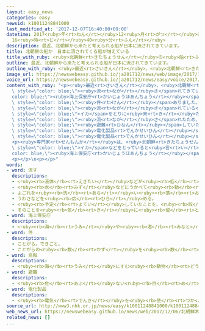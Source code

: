 ```yaml
---
layout: easy_news
categories: easy
newsid: k10011248841000
last_modified_at: '2017-12-07T16:40:00+09:00'
datetime: 2017<ruby>年<rt>ねん</rt></ruby>12<ruby>月<rt>がつ</rt></ruby>07<ruby>日<rt>にち</rt></ruby>
  16<ruby>時<rt>じ</rt></ruby>40<ruby>分<rt>ふん</rt></ruby>
description: 最近、北朝鮮から来たと考えられる船が日本に流されてきています。
title: 北朝鮮の船か　日本に流されてくる船が増えている
title_with_ruby: <ruby>北朝鮮<rt>きたちょうせん</rt></ruby>の<ruby>船<rt>ふね</rt></ruby>か　<ruby>日本<rt>にっぽん</rt></ruby>に<ruby>流<rt>なが</rt></ruby>されてくる<ruby>船<rt>ふね</rt></ruby>が<ruby>増<rt>ふ</rt></ruby>えている
outline: 最近、北朝鮮から来たと考えられる船が日本に流されてきています。
outline_with_ruby: <ruby>最近<rt>さいきん</rt></ruby>、<ruby>北朝鮮<rt>きたちょうせん</rt></ruby>から<ruby>来<rt>き</rt></ruby>たと<ruby>考<rt>かんが</rt></ruby>えられる<ruby>船<rt>ふね</rt></ruby>が<ruby>日本<rt>にっぽん</rt></ruby>に<ruby>流<rt>なが</rt></ruby>されてきています。
image_url: https://newswebeasy.github.io/ja201712/news/web/image/2017/12/06/K10011248841_1712061852_1712062003_01_02.jpg
voice_url: https://newswebeasy.github.io/ja201712/news/easy/voice/2017/12/07/k10011248841000.mp3
content_with_ruby: "<p><ruby>最近<rt>さいきん</rt></ruby>、<ruby>北朝鮮<rt>きたちょうせん</rt></ruby>から<ruby>来<rt>き</rt></ruby>たと<ruby>考<rt>かんが</rt></ruby>えられる<ruby>船<rt>ふね</rt></ruby>が<ruby>日本<rt>にっぽん</rt></ruby>に<span\
  \ style=\"color: blue;\"><ruby>流<rt>なが</rt></ruby>さ</span>れてきています。<span style=\"\
  color: blue;\"><ruby>海上保安庁<rt>かいじょうほあんちょう</rt></ruby></span>によると、１１<ruby>月<rt>がつ</rt></ruby>は２８<span\
  \ style=\"color: blue;\"><ruby>件<rt>けん</rt></ruby></span>ありました。</p>\n<p>１１<ruby>月<rt>がつ</rt></ruby>２９<ruby>日<rt>にち</rt></ruby>、<ruby>北海道<rt>ほっかいどう</rt></ruby><ruby>松前町<rt>まつまえちょう</rt></ruby>の<ruby>海<rt>うみ</rt></ruby>で<span\
  \ style=\"color: blue;\"><ruby>流<rt>なが</rt></ruby>さ</span>れている<ruby>北朝鮮<rt>きたちょうせん</rt></ruby>の<ruby>船<rt>ふね</rt></ruby>が<ruby>見<rt>み</rt></ruby>つかりました。<ruby>船<rt>ふね</rt></ruby>に<ruby>乗<rt>の</rt></ruby>っていた<ruby>人<rt>ひと</rt></ruby>は、<span\
  \ style=\"color: blue;\">イカ</span>をとりに<ruby>来<rt>き</rt></ruby>たが<ruby>船<rt>ふね</rt></ruby>が<ruby>壊<rt>こわ</rt></ruby>れて<span\
  \ style=\"color: blue;\"><ruby>流<rt>なが</rt></ruby>さ</span>れたため、<ruby>誰<rt>だれ</rt></ruby>も<ruby>住<rt>す</rt></ruby>んでいない<ruby>島<rt>しま</rt></ruby>に<span\
  \ style=\"color: blue;\"><ruby>避難<rt>ひなん</rt></ruby></span>していたと<ruby>話<rt>はな</rt></ruby>しました。<ruby>船<rt>ふね</rt></ruby>の<ruby>中<rt>なか</rt></ruby>には<ruby>日本<rt>にっぽん</rt></ruby>の<span\
  \ style=\"color: blue;\"><ruby>電化製品<rt>でんかせいひん</rt></ruby></span>がありました。</p>\n<p><ruby>警察<rt>けいさつ</rt></ruby>などが<ruby>島<rt>しま</rt></ruby>を<ruby>調<rt>しら</rt></ruby>べると、<ruby>建物<rt>たてもの</rt></ruby>の<ruby>鍵<rt>かぎ</rt></ruby>が<ruby>壊<rt>こわ</rt></ruby>されていて<span\
  \ style=\"color: blue;\"><ruby>電化製品<rt>でんかせいひん</rt></ruby></span>など<ruby>全部<rt>ぜんぶ</rt></ruby>で５０<ruby>以上<rt>いじょう</rt></ruby>の<ruby>物<rt>もの</rt></ruby>がなくなっていました。<ruby>警察<rt>けいさつ</rt></ruby>は、<ruby>船<rt>ふね</rt></ruby>に<ruby>乗<rt>の</rt></ruby>っていた<ruby>人<rt>ひと</rt></ruby>が<ruby>盗<rt>ぬす</rt></ruby>んだと<ruby>考<rt>かんが</rt></ruby>えて<ruby>調<rt>しら</rt></ruby>べています。</p>\n\
  <p><ruby>専門家<rt>せんもんか</rt></ruby>は、<ruby>北朝鮮<rt>きたちょうせん</rt></ruby>の<ruby>船<rt>ふね</rt></ruby>は<ruby>日本<rt>にっぽん</rt></ruby>の<ruby>海<rt>うみ</rt></ruby>に<ruby>入<rt>はい</rt></ruby>って<span\
  \ style=\"color: blue;\">イカ</span>などをとっていると<ruby>言<rt>い</rt></ruby>っています。<span style=\"\
  color: blue;\"><ruby>海上保安庁<rt>かいじょうほあんちょう</rt></ruby></span>は、<ruby>北朝鮮<rt>きたちょうせん</rt></ruby>の<ruby>船<rt>ふね</rt></ruby>に<ruby>日本<rt>にっぽん</rt></ruby>の<ruby>海<rt>うみ</rt></ruby>から<ruby>出<rt>で</rt></ruby>るように<ruby>強<rt>つよ</rt></ruby>く<ruby>言<rt>い</rt></ruby>っています。</p>\n\
  <p></p>\n<p></p>"
words:
- word: 流す
  descriptions:
  - <ruby><rb>液体</rb><rt>えきたい</rt></ruby>などが<ruby><rb>低</rb><rt>ひく</rt></ruby>いほうへ<ruby><rb>動</rb><rt>うご</rt></ruby>くようにする。
  - <ruby><rb>水</rb><rt>みず</rt></ruby>などにうかべて<ruby><rb>動</rb><rt>うご</rt></ruby>かす。
  - よごれを<ruby><rb>洗</rb><rt>あら</rt></ruby>い<ruby><rb>落</rb><rt>お</rt></ruby>とす。
  - うわさなどを<ruby><rb>広</rb><rt>ひろ</rt></ruby>める。
  - <ruby><rb>予定</rb><rt>よてい</rt></ruby>していたことを、<ruby><rb>取</rb><rt>と</rt></ruby>りやめる。
  - そのことを<ruby><rb>気</rb><rt>き</rt></ruby>に<ruby><rb>留</rb><rt>と</rt></ruby>めない。
- word: 海上保安庁
  descriptions:
  - <ruby><rb>海</rb><rt>うみ</rt></ruby>や<ruby><rb>港</rb><rt>みなと</rt></ruby>で、<ruby><rb>船</rb><rt>ふね</rt></ruby>の<ruby><rb>安全</rb><rt>あんぜん</rt></ruby>を<ruby><rb>守</rb><rt>まも</rt></ruby>ったり、<ruby><rb>法</rb><rt>ほう</rt></ruby>に<ruby><rb>違反</rb><rt>いはん</rt></ruby>することを<ruby><rb>防</rb><rt>ふせ</rt></ruby>いだりする<ruby><rb>国</rb><rt>くに</rt></ruby>の<ruby><rb>役所</rb><rt>やくしょ</rt></ruby>。
- word: 件
  descriptions:
  - ことがら。できごと。
  - ことがらの<ruby><rb>数</rb><rt>かず</rt></ruby>を<ruby><rb>数</rb><rt>かぞ</rt></ruby>えることば。
- word: 烏賊
  descriptions:
  - <ruby><rb>海</rb><rt>うみ</rt></ruby>にすむ<ruby><rb>動物</rb><rt>どうぶつ</rt></ruby>。スルメイカ・ヤリイカ・ホタルイカなど。<ruby><rb>胴</rb><rt>どう</rt></ruby>は<ruby><rb>細長</rb><rt>ほそなが</rt></ruby>いふくろの<ruby><rb>形</rb><rt>かたち</rt></ruby>で、一〇<ruby><rb>本</rb><rt>ぽん</rt></ruby>の<ruby><rb>足</rb><rt>あし</rt></ruby>が<ruby><rb>頭</rb><rt>あたま</rt></ruby>の<ruby><rb>部分</rb><rt>ぶぶん</rt></ruby>から<ruby><rb>出</rb><rt>で</rt></ruby>ている。<ruby><rb>敵</rb><rt>てき</rt></ruby>にあうと、すみをはいてにげる。
- word: 避難
  descriptions:
  - <ruby><rb>危</rb><rt>あぶ</rt></ruby>ない<ruby><rb>目</rb><rt>め</rt></ruby>にあわないように、にげること。
- word: 電化製品
  descriptions:
  - <ruby><rb>電気</rb><rt>でんき</rt></ruby>を<ruby><rb>使</rb><rt>つか</rt></ruby>って、はたらかせる<ruby><rb>機械</rb><rt>きかい</rt></ruby>。<ruby><rb>電気冷蔵庫</rb><rt>でんきれいぞうこ</rt></ruby>・<ruby><rb>電気洗濯機</rb><rt>でんきせんたくき</rt></ruby>など。
source_url: http://www3.nhk.or.jp/news/easy/k10011248841000/k10011248841000.html
web_news_url: https://newswebeasy.github.io/news/web/2017/12/06/北朝鮮木造船-無人島から50点以上持ち出しか
related_news: []
...
```

